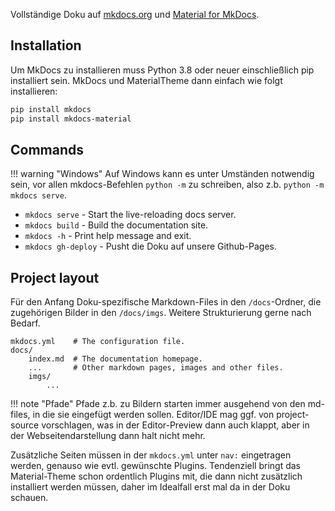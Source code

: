 
Vollständige Doku auf [mkdocs.org](https://www.mkdocs.org) und [Material for MkDocs](https://squidfunk.github.io/mkdocs-material/).

## Installation
Um MkDocs zu installieren muss Python 3.8 oder neuer einschließlich pip installiert sein. MkDocs und MaterialTheme dann einfach wie folgt installieren:
```Bash
pip install mkdocs
pip install mkdocs-material
```

## Commands
!!! warning "Windows"
    Auf Windows kann es unter Umständen notwendig sein, vor allen mkdocs-Befehlen `python -m` zu schreiben, also z.b. `python -m mkdocs serve`.

* `mkdocs serve` - Start the live-reloading docs server.
* `mkdocs build` - Build the documentation site.
* `mkdocs -h` - Print help message and exit.
* `mkdocs gh-deploy` - Pusht die Doku auf unsere Github-Pages.

## Project layout
Für den Anfang Doku-spezifische Markdown-Files in den `/docs`-Ordner, die zugehörigen Bilder in den `/docs/imgs`. Weitere Strukturierung gerne nach Bedarf.

    mkdocs.yml    # The configuration file.
    docs/
        index.md  # The documentation homepage.
        ...       # Other markdown pages, images and other files.
        imgs/
            ...   

!!! note "Pfade"
    Pfade z.b. zu Bildern starten immer ausgehend von den md-files, in die sie eingefügt werden sollen. Editor/IDE mag ggf. von project-source vorschlagen, was in der Editor-Preview dann auch klappt, aber in der Webseitendarstellung dann halt nicht mehr.

Zusätzliche Seiten müssen in der `mkdocs.yml` unter `nav:` eingetragen werden, genauso wie evtl. gewünschte Plugins. Tendenziell bringt das  Material-Theme schon ordentlich Plugins mit, die dann nicht zusätzlich installiert werden müssen, daher im Idealfall erst mal da in der Doku schauen.
